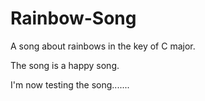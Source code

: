 # Rainbow-Song

A song about rainbows in the key of C major.

The song is a happy song.

I'm now testing the song.......
